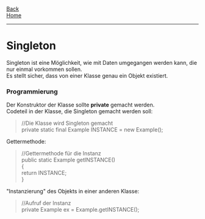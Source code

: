[Back](WikiSolidus)  
[Home](home)  
***
# Singleton
Singleton ist eine Möglichkeit, wie mit Daten umgegangen werden kann, die nur einmal vorkommen sollen.  
Es stellt sicher, dass von einer Klasse genau ein Objekt existiert.
### Programmierung
Der Konstruktor der Klasse sollte **private** gemacht werden.  
Codeteil in der Klasse, die Singleton gemacht werden soll:
>//Die Klasse wird Singleton gemacht  
    private static final Example INSTANCE = new Example();  

Gettermethode:
>//Gettermethode für die Instanz  
public static Example getINSTANCE()  
    {  
        return INSTANCE;  
    }  

"Instanzierung" des Objekts in einer anderen Klasse:
>//Aufruf der Instanz  
private Example ex = Example.getINSTANCE();